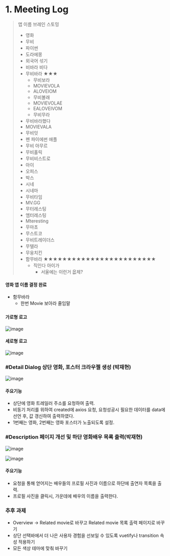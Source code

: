 # 1. Meeting Log

> 앱 이름 브레인 스토밍
>
> * 영화
> * 무비
> * 파이썬
> * 도라에몽
> * 외국어 섞기
> * 비바라 비다
> * 무비바라 ★★★
>   * 무비보라
>   * MOVIEVOLA
>   * ALOVEIOM
>   * 무비볼래
>   * MOVIEVOLAE
>   * EALOVEIVOM
>   * 무비무라
> * 무비바라했다
> * MOVIEVALA
> * 무비잇
> * 펜 파이에썬 애플
> * 무비 아무르
> * 무비홀릭
> * 무비비스트로
> * 아이
> * 오피스
> * 박스
> * 시네
> * 시네마
> * 무비타임
> * MV.GG
> * 무터레스팅
> * 엠터레스팅
> * Mteresting
> * 무마초
> * 무스트코
> * 무비트레이더스
> * 무텔라
> * 무웅치킨
> * 함무바라  ★★★★★★★★★★★★★★★★★★★★★★★★
>   * 직인다 아이가
>     * 서울에는 이런거 읎제?



#### 영화 앱 이름 결정 완료

* 함무바라
  * 한번 Movie 보아라 줄임말

### 

#### 가로형 로고

![image](https://user-images.githubusercontent.com/97648026/170070287-cbed1e07-d24c-4a2b-811e-7c784283b2e5.png)





#### 세로형 로고

![image](https://user-images.githubusercontent.com/97648026/170069349-abe837bb-28aa-470f-8fd6-ea754c9ca0ac.png)







### #Detail Dialog 상단 영화, 포스터 크라우젤 생성 (박재현)

![image](https://user-images.githubusercontent.com/97648026/170106641-41361b64-fdf0-4016-8943-c6ff53d53486.png)



#### 주요기능

* 상단에 영화 트레일러 주소를 요청하여 출력.
* 비동기 처리를 위하여 created에 axios 요청, 요청성공시 필요한 데이터를 data에 선언 후, 값 갱신하여 출력하였다.
* 1번째는 영화, 2번째는 영화 포스터가 노출되도록 설정.



### #Description 페이지 개선 및 하단 영화배우 목록 출력(박재현)



![image](https://user-images.githubusercontent.com/97648026/170107293-0f2480b4-49c1-483c-a569-e7b0a2b363b6.png)



![image](https://user-images.githubusercontent.com/97648026/170107527-f739a812-5db8-4017-b5f6-86f2e39064f7.png)



#### 주요기능

* 요청을 통해 얻어지는 배우들의 프로필 사진과 이름으로 하단에 출연자 목록을 출력.
* 프로필 사진을 클릭시, 가운데에 배우의 이름을 출력한다.



### 추후 과제

- Overview -> Related movie로 바꾸고 Related movie 목록 출력 페이지로 바꾸기
- 상단 선택바에서 더 나은 사용자 경험을 선보일 수 있도록 vuetify나 transition 속성 적용하기
- 모든 색상 테마에 맞춰 바꾸기

